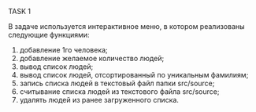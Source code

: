 TASK 1

В задаче используется интерактивное меню, в котором реализованы следующие функциями:
1) добавление 1го человека;
2) добавление желаемое количество людей;
3) вывод список людей;
4) вывод список людей, отсортированный по уникальным фамилиям;
5) запись списка людей в текстовый файл папки src/source;
6) считывание списка людей из текстового файла src/source;
7) удалять людей из ранее загруженного списка.